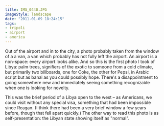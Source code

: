 ```yaml
---
title: IMG_0440.JPG
imageStyle: landscape
date: "2011-01-09 18:24:15"
tags:
- tripoli
- airport
- america
---
```


Out of the airport and in to the city, a photo probably taken from the window of a a van, a van which probably has not fully left the airport. An airport is a non-space: every airport looks alike. And so this is the first photo I took of Libya: palm trees, signifiers of the exotic to someone from a cold climate, but primarily two billboards, one for Coke, the other for Pepsi, in Arabic script but as banal as you could possibly hope. There's a disappointment to going somewhere new and immediately seeing something recognizable when one is looking for novelty.

This was the brief period of a Libya open to the west – as Americans, we could visit without any special visa, something that had been impossible since Reagan. (I think there had been a very brief window a few years before, though that fell apart quickly.) The other way to read this photo is as self-presentation: the Libyan state showing itself as "normal".